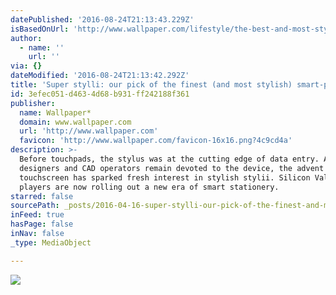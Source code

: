 ```yaml
---
datePublished: '2016-08-24T21:13:43.229Z'
isBasedOnUrl: 'http://www.wallpaper.com/lifestyle/the-best-and-most-stylish-computer-pens'
author:
  - name: ''
    url: ''
via: {}
dateModified: '2016-08-24T21:13:42.292Z'
title: 'Super stylli: our pick of the finest (and most stylish) smart-pens.'
id: 3efec051-d463-4d68-b931-ff242188f361
publisher:
  name: Wallpaper*
  domain: www.wallpaper.com
  url: 'http://www.wallpaper.com'
  favicon: 'http://www.wallpaper.com/favicon-16x16.png?4c9cd4a'
description: >-
  Before touchpads, the stylus was at the cutting edge of data entry. And while
  designers and CAD operators remain devoted to the device, the advent of the
  touchscreen has sparked fresh interest in stylish stylii. Silicon Valley's big
  players are now rolling out a new era of smart stationery.
starred: false
sourcePath: _posts/2016-04-16-super-stylli-our-pick-of-the-finest-and-most-stylish-smar.md
inFeed: true
hasPage: false
inNav: false
_type: MediaObject

---
```

![](https://the-grid-user-content.s3-us-west-2.amazonaws.com/465dba71-9067-4035-92dc-ebf13995d6e5.png)